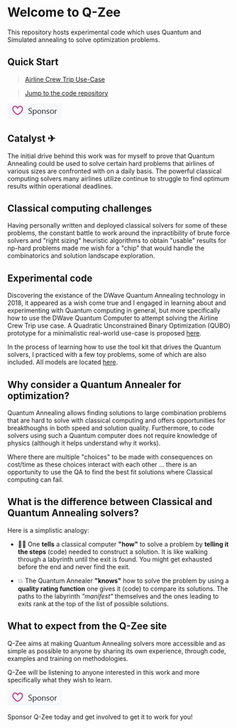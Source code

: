 # Welcome to Q-Zee

This repository hosts experimental code which uses Quantum and Simulated annealing to solve optimization problems.

## Quick Start

>[Airline Crew Trip Use-Case](https://q-zee.github.io/DWave/Quzzi/)

>[Jump to the code repository](https://github.com/Q-Zee/DWave)

[![Github Sponsorship](img/sponsorqzee2.png)](https://github.com/sponsors/Q-Zee)

## Catalyst ✈
The initial drive behind this work was for myself to prove that Quantum Annealing could be used to solve certain hard problems that airlines of various sizes are confronted with on a daily basis. The powerful classical computing solvers many airlines utilize continue to struggle to find optimum results within operational deadlines.

## Classical computing challenges
Having personally written and deployed classical solvers for some of these problems, the constant battle to work around the inpractibility of brute force solvers and "right sizing" heuristic algorithms to obtain "usable" results for np-hard problems made me wish for a "chip" that would handle the combinatorics and solution landscape exploration. 

## Experimental code
Discovering the existance of the DWave Quantum Annealing technology in 2018, it appeared as a wish come true and I engaged in learning about and experimenting with Quantum computing in general, but more specifically how to use the DWave Quantum Computer to attempt solving the Airline Crew Trip use case. A Quadratic Unconstrained Binary Optimization (QUBO) prototype for a minimalistic real-world use-case is proposed [here](https://q-zee.github.io/DWave/Quzzi/).

In the process of learning how to use the tool kit that drives the Quantum solvers, I practiced with a few toy problems, some of which are also included. All models are located [here](https://github.com/Q-Zee/DWave).

## Why consider a Quantum Annealer for optimization?

Quantum Annealing allows finding solutions to large combination problems that are hard to solve with classical computing and offers opportunities for breakthoughs in both speed and solution quality. Furthermore, to code solvers using such a Quantum computer does not require knowledge of physics (although it helps understand why it works). 

Where there are multiple "choices" to be made with consequences on cost/time as these choices interact with each other ... there is an opportunity to use the QA to find the best fit solutions where Classical computing can fail.

## What is the difference between Classical and Quantum Annealing solvers?

Here is a simplistic analogy: 

- 🚶‍♀️ One **tells** a classical computer **"how"** to solve a problem by **telling it the steps** (code) needed to construct a solution. It is like walking through a labyrinth until the exit is found. You might get exhausted before the end and never find the exit.

- 💥 The Quantum Annealer **"knows"** how to solve the problem by using a **quality rating function** one gives it (code) to compare its solutions. The paths to the labyrinth _"manifest"_ themselves and the ones leading to exits rank at the top of the list of possible solutions.

## What to expect from the Q-Zee site

Q-Zee aims at making Quantum Annealing solvers more accessible and as simple as possible to anyone by sharing its own experience, through code, examples and training on methodologies.

Q-Zee will be listening to anyone interested in this work and more specifically what they wish to learn.

[![Github Sponsorship](img/sponsorqzee2.png)](https://github.com/sponsors/Q-Zee)

Sponsor Q-Zee today and get involved to get it to work for you!

<!---
Q-Zee/Q-Zee is a ✨ special ✨ repository because its `README.md` (this file) appears on your GitHub profile.
You can click the Preview link to take a look at your changes.
--->
